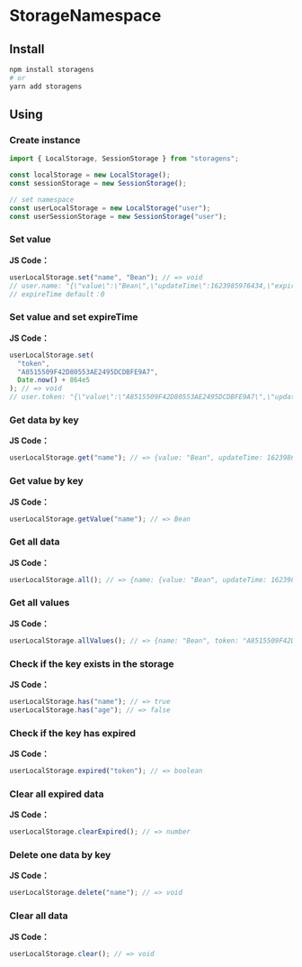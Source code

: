 # StorageNamespace

## Install

```bash
npm install storagens
# or
yarn add storagens
```

## Using

### Create instance

```js
import { LocalStorage, SessionStorage } from "storagens";

const localStorage = new LocalStorage();
const sessionStorage = new SessionStorage();

// set namespace
const userLocalStorage = new LocalStorage("user");
const userSessionStorage = new SessionStorage("user");
```

### Set value

**JS Code：**

```js
userLocalStorage.set("name", "Bean"); // => void
// user.name: "{\"value\":\"Bean\",\"updateTime\":1623985976434,\"expireTime\":0}"
// expireTime default：0
```

### Set value and set expireTime

**JS Code：**

```js
userLocalStorage.set(
  "token",
  "A8515509F42D80553AE2495DCDBFE9A7",
  Date.now() + 864e5
); // => void
// user.token: "{\"value\":\"A8515509F42D80553AE2495DCDBFE9A7\",\"updateTime\":1623986348117,\"expireTime\":1624072748116}"
```

### Get data by key

**JS Code：**

```js
userLocalStorage.get("name"); // => {value: "Bean", updateTime: 1623986570960, expireTime: 0}
```

### Get value by key

**JS Code：**

```js
userLocalStorage.getValue("name"); // => Bean
```

### Get all data

**JS Code：**

```js
userLocalStorage.all(); // => {name: {value: "Bean", updateTime: 1623987036202, expireTime: 0}, token: {value: "A8515509F42D80553AE2495DCDBFE9A7", updateTime: 1623987036203, expireTime: 1624073436202}}
```

### Get all values

**JS Code：**

```js
userLocalStorage.allValues(); // => {name: "Bean", token: "A8515509F42D80553AE2495DCDBFE9A7"}
```

### Check if the key exists in the storage

**JS Code：**

```js
userLocalStorage.has("name"); // => true
userLocalStorage.has("age"); // => false
```

### Check if the key has expired

**JS Code：**

```js
userLocalStorage.expired("token"); // => boolean
```

### Clear all expired data

**JS Code：**

```js
userLocalStorage.clearExpired(); // => number
```

### Delete one data by key

**JS Code：**

```js
userLocalStorage.delete("name"); // => void
```

### Clear all data

**JS Code：**

```js
userLocalStorage.clear(); // => void
```
